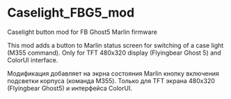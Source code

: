 # Caselight_FBG5_mod
Caselight button mod for FB Ghost5 Marlin firmware

This mod adds a button to Marlin status screen for switching of a case light (M355 command). Only for TFT 480x320 display (Flyingbear Ghost 5) and ColorUI interface.

Модификация добавляет на экрна состояния Marlin кнопку включения подсветки корпуса (команда M355). Только для TFT экрана 480x320 (Flyingbear Ghost5) и интерфейса ColorUI.
